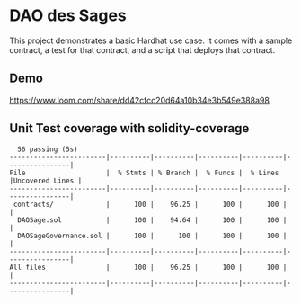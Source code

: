 # DAO des Sages

This project demonstrates a basic Hardhat use case. It comes with a sample contract, a test for that contract, and a script that deploys that contract.


## Demo
https://www.loom.com/share/dd42cfcc20d64a10b34e3b549e388a98

## Unit Test coverage with solidity-coverage
```shell
  56 passing (5s)
------------------------|----------|----------|----------|----------|----------------|
File                    |  % Stmts | % Branch |  % Funcs |  % Lines |Uncovered Lines |
------------------------|----------|----------|----------|----------|----------------|
 contracts/             |      100 |    96.25 |      100 |      100 |                |
  DAOSage.sol           |      100 |    94.64 |      100 |      100 |                |
  DAOSageGovernance.sol |      100 |      100 |      100 |      100 |                |
------------------------|----------|----------|----------|----------|----------------|
All files               |      100 |    96.25 |      100 |      100 |                |
------------------------|----------|----------|----------|----------|----------------|
```
